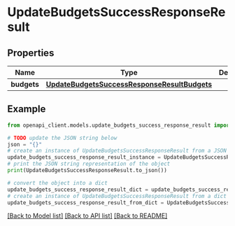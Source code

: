 # UpdateBudgetsSuccessResponseResult


## Properties

Name | Type | Description | Notes
------------ | ------------- | ------------- | -------------
**budgets** | [**UpdateBudgetsSuccessResponseResultBudgets**](UpdateBudgetsSuccessResponseResultBudgets.md) |  | 

## Example

```python
from openapi_client.models.update_budgets_success_response_result import UpdateBudgetsSuccessResponseResult

# TODO update the JSON string below
json = "{}"
# create an instance of UpdateBudgetsSuccessResponseResult from a JSON string
update_budgets_success_response_result_instance = UpdateBudgetsSuccessResponseResult.from_json(json)
# print the JSON string representation of the object
print(UpdateBudgetsSuccessResponseResult.to_json())

# convert the object into a dict
update_budgets_success_response_result_dict = update_budgets_success_response_result_instance.to_dict()
# create an instance of UpdateBudgetsSuccessResponseResult from a dict
update_budgets_success_response_result_from_dict = UpdateBudgetsSuccessResponseResult.from_dict(update_budgets_success_response_result_dict)
```
[[Back to Model list]](../README.md#documentation-for-models) [[Back to API list]](../README.md#documentation-for-api-endpoints) [[Back to README]](../README.md)



